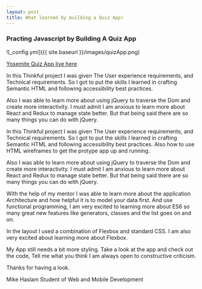 ```yaml
---
layout: post
title: What learned by building a Quiz App!
---
```



### Practing Javascript by Building A Quiz App

![_config.yml]({{ site.baseurl }}/images/quizApp.png)

[Yosemite Quiz App live here](https://mikehaslam-thinkful-projects.github.io/quiz-app/)

In this Thinkful project I was given The User experience requirements, and Technical requirements. So I got to put the skills I learned in crafting Semantic HTML and following accessibility best practices.

Also I was able to learn more about using jQuery to traverse the Dom and create more interactivity. I must admit I am anxious to learn more about React and Redux to manage state better. But that being said there are so many things you can do with jQuery. 


In this Thinkful project I was given The User experience requirements, and Technical requirements. So I got to put the skills I learned in crafting Semantic HTML and following accessibility best practices. Also how to use HTML wireframes to get the protype app up and running.

Also I was able to learn more about using jQuery to traverse the Dom and create more interactivity. I must admit I am anxious to learn more about React and Redux to manage state better. But that being said there are so many things you can do with jQuery. 

With the help of my mentor I was able to learn more about the application Architecture and how helpful it is to model your data first. And use functional programming, I am very excited to learning more about ES6 so many great new features like generators, classes and the list goes on and on.

In the layout I used a combination of Flexbox and standard CSS. I am also very excited about learning more about Flexbox.

My App still needs a bit more styling. Take a look at the app and check out the code, Tell me what you think I am always open to constructive criticism.

Thanks for having a look. 

Mike Haslam 
Student of Web and Mobile Development


